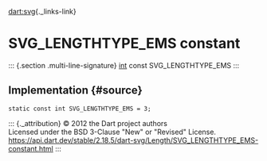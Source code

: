 [dart:svg](../../dart-svg/dart-svg-library){._links-link}

SVG\_LENGTHTYPE\_EMS constant
=============================

::: {.section .multi-line-signature}
[int](../../dart-core/int-class) const SVG\_LENGTHTYPE\_EMS
:::

Implementation {#source}
--------------

``` {.language-dart data-language="dart"}
static const int SVG_LENGTHTYPE_EMS = 3;
```

::: {._attribution}
© 2012 the Dart project authors\
Licensed under the BSD 3-Clause \"New\" or \"Revised\" License.\
<https://api.dart.dev/stable/2.18.5/dart-svg/Length/SVG_LENGTHTYPE_EMS-constant.html>
:::
